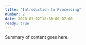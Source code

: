 ```yaml
---
title: "Introduction to Processing"
number: 2
date: 2020-05-02T18:30:00-07:00
ready: true
---
```


Summary of content goes here. 